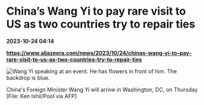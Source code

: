 # China’s Wang Yi to pay rare visit to US as two countries try to repair ties

**2023-10-24 04:14**

**https://www.aljazeera.com/news/2023/10/24/chinas-wang-yi-to-pay-rare-visit-to-us-as-two-countries-try-to-repair-ties**

![Wang Yi speaking at an event. He has flowers in front of him. The backdrop is blue.](https://www.aljazeera.com/wp-content/uploads/2023/10/33YX9JC-highres-1698118617.jpg?resize=770%2C513&quality=80)

China's Foreign Minister Wang Yi will arrive in Washington, DC, on Thursday \[File: Ken Ishii/Pool via AFP\]